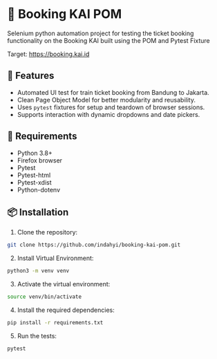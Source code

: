 # 🚆 Booking KAI POM

Selenium python automation project for testing the ticket booking functionality on the Booking KAI built using the POM and Pytest Fixture

Target: https://booking.kai.id

## 📌 Features

- Automated UI test for train ticket booking from Bandung to Jakarta.
- Clean Page Object Model for better modularity and reusability.
- Uses `pytest` fixtures for setup and teardown of browser sessions.
- Supports interaction with dynamic dropdowns and date pickers.

## 📝 Requirements

- Python 3.8+
- Firefox browser
- Pytest
- Pytest-html
- Pytest-xdist
- Python-dotenv

## 📦 Installation

1. Clone the repository:

```bash
git clone https://github.com/indahyi/booking-kai-pom.git
```

2. Install Virtual Environment:

```bash
python3 -m venv venv
```

3. Activate the virtual environment:

```bash
source venv/bin/activate
```

4. Install the required dependencies:

```bash
pip install -r requirements.txt
```

5. Run the tests:

```bash
pytest
```
